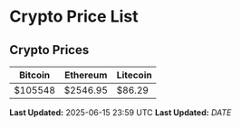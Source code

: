 # Crypto Price List

## Crypto Prices
| Bitcoin | Ethereum | Litecoin |
| ------- | -------- | -------- |
| $105548 | $2546.95 | $86.29 |
**Last Updated:** 2025-06-15 23:59 UTC
**Last Updated:** $DATE$
